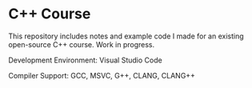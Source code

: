 # C++ Course
This repository includes notes and example code I made for an existing open-source C++ course.
Work in progress.

Development Environment: Visual Studio Code

Compiler Support: GCC, MSVC, G++, CLANG, CLANG++
